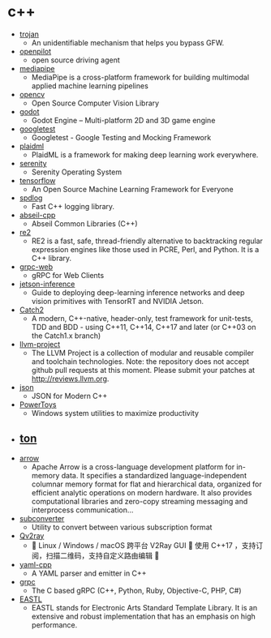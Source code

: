 # c++
- [trojan](https://github.com/trojan-gfw/trojan)
  - An unidentifiable mechanism that helps you bypass GFW.
- [openpilot](https://github.com/commaai/openpilot)
  - open source driving agent
- [mediapipe](https://github.com/google/mediapipe)
  - MediaPipe is a cross-platform framework for building multimodal applied machine learning pipelines
- [opencv](https://github.com/opencv/opencv)
  - Open Source Computer Vision Library
- [godot](https://github.com/godotengine/godot)
  - Godot Engine – Multi-platform 2D and 3D game engine
- [googletest](https://github.com/google/googletest)
  - Googletest - Google Testing and Mocking Framework
- [plaidml](https://github.com/plaidml/plaidml)
  - PlaidML is a framework for making deep learning work everywhere.
- [serenity](https://github.com/SerenityOS/serenity)
  - Serenity Operating System
- [tensorflow](https://github.com/tensorflow/tensorflow)
  - An Open Source Machine Learning Framework for Everyone
- [spdlog](https://github.com/gabime/spdlog)
  - Fast C++ logging library.
- [abseil-cpp](https://github.com/abseil/abseil-cpp)
  - Abseil Common Libraries (C++)
- [re2](https://github.com/google/re2)
  - RE2 is a fast, safe, thread-friendly alternative to backtracking regular expression engines like those used in PCRE, Perl, and Python. It is a C++ library.
- [grpc-web](https://github.com/grpc/grpc-web)
  - gRPC for Web Clients
- [jetson-inference](https://github.com/dusty-nv/jetson-inference)
  - Guide to deploying deep-learning inference networks and deep vision primitives with TensorRT and NVIDIA Jetson.
- [Catch2](https://github.com/catchorg/Catch2)
  - A modern, C++-native, header-only, test framework for unit-tests, TDD and BDD - using C++11, C++14, C++17 and later (or C++03 on the Catch1.x branch)
- [llvm-project](https://github.com/llvm/llvm-project)
  - The LLVM Project is a collection of modular and reusable compiler and toolchain technologies. Note: the repository does not accept github pull requests at this moment. Please submit your patches at http://reviews.llvm.org.
- [json](https://github.com/nlohmann/json)
  - JSON for Modern C++
- [PowerToys](https://github.com/microsoft/PowerToys)
  - Windows system utilities to maximize productivity
- [ton](https://github.com/ton-blockchain/ton)
  - 
- [arrow](https://github.com/apache/arrow)
  - Apache Arrow is a cross-language development platform for in-memory data. It specifies a standardized language-independent columnar memory format for flat and hierarchical data, organized for efficient analytic operations on modern hardware. It also provides computational libraries and zero-copy streaming messaging and interprocess communication…
- [subconverter](https://github.com/tindy2013/subconverter)
  - Utility to convert between various subscription format
- [Qv2ray](https://github.com/Qv2ray/Qv2ray)
  - 🌟 Linux / Windows / macOS 跨平台 V2Ray GUI 🔨 使用 C++17 ，支持订阅，扫描二维码，支持自定义路由编辑 🌟
- [yaml-cpp](https://github.com/jbeder/yaml-cpp)
  - A YAML parser and emitter in C++
- [grpc](https://github.com/grpc/grpc)
  - The C based gRPC (C++, Python, Ruby, Objective-C, PHP, C#)
- [EASTL](https://github.com/electronicarts/EASTL)
  - EASTL stands for Electronic Arts Standard Template Library. It is an extensive and robust implementation that has an emphasis on high performance.
